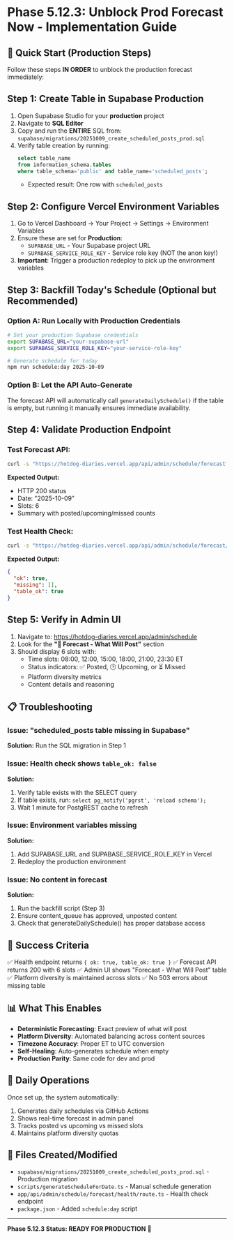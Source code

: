 # Phase 5.12.3: Unblock Prod Forecast Now - Implementation Guide

## 🚀 Quick Start (Production Steps)

Follow these steps **IN ORDER** to unblock the production forecast immediately:

## Step 1: Create Table in Supabase Production

1. Open Supabase Studio for your **production** project
2. Navigate to **SQL Editor**
3. Copy and run the **ENTIRE** SQL from: `supabase/migrations/20251009_create_scheduled_posts_prod.sql`
4. Verify table creation by running:
   ```sql
   select table_name
   from information_schema.tables
   where table_schema='public' and table_name='scheduled_posts';
   ```
   - Expected result: One row with `scheduled_posts`

## Step 2: Configure Vercel Environment Variables

1. Go to Vercel Dashboard → Your Project → Settings → Environment Variables
2. Ensure these are set for **Production**:
   - `SUPABASE_URL` - Your Supabase project URL
   - `SUPABASE_SERVICE_ROLE_KEY` - Service role key (NOT the anon key!)
3. **Important**: Trigger a production redeploy to pick up the environment variables

## Step 3: Backfill Today's Schedule (Optional but Recommended)

### Option A: Run Locally with Production Credentials
```bash
# Set your production Supabase credentials
export SUPABASE_URL="your-supabase-url"
export SUPABASE_SERVICE_ROLE_KEY="your-service-role-key"

# Generate schedule for today
npm run schedule:day 2025-10-09
```

### Option B: Let the API Auto-Generate
The forecast API will automatically call `generateDailySchedule()` if the table is empty, but running it manually ensures immediate availability.

## Step 4: Validate Production Endpoint

### Test Forecast API:
```bash
curl -s "https://hotdog-diaries.vercel.app/api/admin/schedule/forecast?date=2025-10-09" | jq '.date,.slots|length,.summary'
```

**Expected Output:**
- HTTP 200 status
- Date: "2025-10-09"
- Slots: 6
- Summary with posted/upcoming/missed counts

### Test Health Check:
```bash
curl -s "https://hotdog-diaries.vercel.app/api/admin/schedule/forecast/health" | jq '.'
```

**Expected Output:**
```json
{
  "ok": true,
  "missing": [],
  "table_ok": true
}
```

## Step 5: Verify in Admin UI

1. Navigate to: https://hotdog-diaries.vercel.app/admin/schedule
2. Look for the **"🔮 Forecast - What Will Post"** section
3. Should display 6 slots with:
   - Time slots: 08:00, 12:00, 15:00, 18:00, 21:00, 23:30 ET
   - Status indicators: ✅ Posted, 🕒 Upcoming, or ⏳ Missed
   - Platform diversity metrics
   - Content details and reasoning

## 📋 Troubleshooting

### Issue: "scheduled_posts table missing in Supabase"
**Solution:** Run the SQL migration in Step 1

### Issue: Health check shows `table_ok: false`
**Solution:** 
1. Verify table exists with the SELECT query
2. If table exists, run: `select pg_notify('pgrst', 'reload schema');`
3. Wait 1 minute for PostgREST cache to refresh

### Issue: Environment variables missing
**Solution:**
1. Add SUPABASE_URL and SUPABASE_SERVICE_ROLE_KEY in Vercel
2. Redeploy the production environment

### Issue: No content in forecast
**Solution:**
1. Run the backfill script (Step 3)
2. Ensure content_queue has approved, unposted content
3. Check that generateDailySchedule() has proper database access

## 🎯 Success Criteria

✅ Health endpoint returns `{ ok: true, table_ok: true }`
✅ Forecast API returns 200 with 6 slots
✅ Admin UI shows "Forecast - What Will Post" table
✅ Platform diversity is maintained across slots
✅ No 503 errors about missing table

## 📊 What This Enables

- **Deterministic Forecasting**: Exact preview of what will post
- **Platform Diversity**: Automated balancing across content sources
- **Timezone Accuracy**: Proper ET to UTC conversion
- **Self-Healing**: Auto-generates schedule when empty
- **Production Parity**: Same code for dev and prod

## 🔄 Daily Operations

Once set up, the system automatically:
1. Generates daily schedules via GitHub Actions
2. Shows real-time forecast in admin panel
3. Tracks posted vs upcoming vs missed slots
4. Maintains platform diversity quotas

## 📝 Files Created/Modified

- `supabase/migrations/20251009_create_scheduled_posts_prod.sql` - Production migration
- `scripts/generateScheduleForDate.ts` - Manual schedule generation
- `app/api/admin/schedule/forecast/health/route.ts` - Health check endpoint
- `package.json` - Added `schedule:day` script

---

**Phase 5.12.3 Status: READY FOR PRODUCTION** 🚀